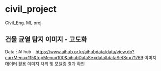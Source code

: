 # civil_project
Civil_Eng. ML proj

## 건물 균열 탐지 이미지 - 고도화

Data : AI hub - https://www.aihub.or.kr/aihubdata/data/view.do?currMenu=115&topMenu=100&aihubDataSe=data&dataSetSn=71769
이미지 데이터 활용
이미지 처리 및 모델링 
결과 확인 
